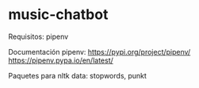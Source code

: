 # music-chatbot

Requisitos:
    pipenv

Documentación pipenv:
    https://pypi.org/project/pipenv/
    https://pipenv.pypa.io/en/latest/

Paquetes para nltk data:
    stopwords, punkt